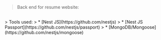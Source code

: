 > Back end for resume website:
<br>
> Tools used: 
> * [Nest JS](https://github.com/nestjs)
> * [Nest JS Passport](https://github.com/nestjs/passport)
> * [MongoDB/Mongoose](https://github.com/nestjs/mongoose)
